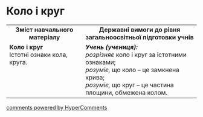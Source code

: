<div id="hypercomments_widget" class="js-hypercomments-widget invisible"></div>

# Коло і круг
<table>
  <tr>
    <td width="40%" align="center"><b>Зміст навчального матеріалу<b></td>
    <td width="60%" align="center"><b>Державні вимоги до рівня загальноосвітньої підготовки учнів</b></td>
  </tr>
  <tr>
    <td width="40%" style="vertical-align:top !important;"><b>Коло і круг</b><br>
Істотні ознаки кола, круга.<br></td>
    <td width="60%" style="vertical-align:top !important;"><i><b>Учень (учениця):</b></i><br>
<i>розрізняє</i> коло і круг за істотними ознаками;<br>
<i>розуміє,</i> що коло – це замкнена крива;<br>
<i>розуміє,</i> що круг – це частина площини, обмежена колом.<br></td>
  </tr>
</table>

<div class="js-hypercomments-container">
    <a href="http://hypercomments.com" class="hc-link" title="comments widget">comments powered by HyperComments</a>
</div>